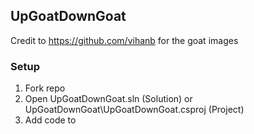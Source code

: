 ## UpGoatDownGoat

Credit to https://github.com/vihanb for the goat images

### Setup
1. Fork repo
2. Open UpGoatDownGoat.sln (Solution) or UpGoatDownGoat\UpGoatDownGoat.csproj (Project)
3. Add code to 